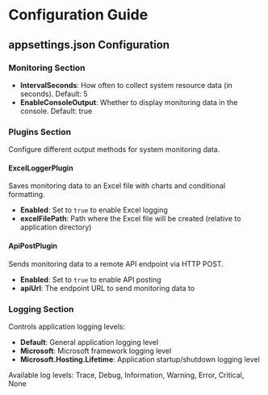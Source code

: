 # Configuration Guide

## appsettings.json Configuration

### Monitoring Section
- **IntervalSeconds**: How often to collect system resource data (in seconds). Default: 5
- **EnableConsoleOutput**: Whether to display monitoring data in the console. Default: true

### Plugins Section
Configure different output methods for system monitoring data.

#### ExcelLoggerPlugin
Saves monitoring data to an Excel file with charts and conditional formatting.
- **Enabled**: Set to `true` to enable Excel logging
- **excelFilePath**: Path where the Excel file will be created (relative to application directory)

#### ApiPostPlugin  
Sends monitoring data to a remote API endpoint via HTTP POST.
- **Enabled**: Set to `true` to enable API posting
- **apiUrl**: The endpoint URL to send monitoring data to

### Logging Section
Controls application logging levels:
- **Default**: General application logging level
- **Microsoft**: Microsoft framework logging level  
- **Microsoft.Hosting.Lifetime**: Application startup/shutdown logging level

Available log levels: Trace, Debug, Information, Warning, Error, Critical, None
